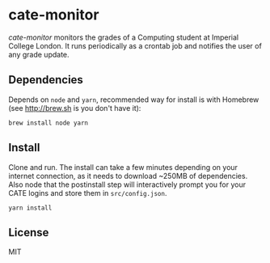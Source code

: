 # cate-monitor

*cate-monitor* monitors the grades of a Computing student at Imperial College
London. It runs periodically as a crontab job and notifies the user of any grade
update.

## Dependencies

Depends on `node` and `yarn`, recommended way for install is with Homebrew (see
http://brew.sh is you don't have it):

```shell
brew install node yarn
```

## Install

Clone and run. The install can take a few minutes depending on your internet
connection, as it needs to download ~250MB of dependencies. Also node that the
postinstall step will interactively prompt you for your CATE logins and store
them in `src/config.json`.

```shell
yarn install
```

## License

MIT
